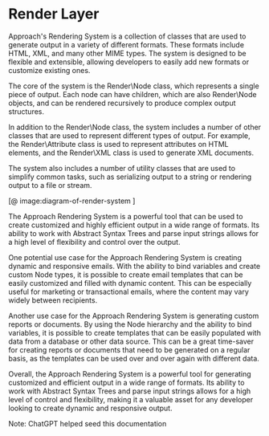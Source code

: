 # Render Layer

Approach's Rendering System is a collection of classes that are used to generate output in a variety of different formats. These formats include HTML, XML, and many other MIME types. The system is designed to be flexible and extensible, allowing developers to easily add new formats or customize existing ones.

The core of the system is the Render\Node class, which represents a single piece of output. Each node can have children, which are also Render\Node objects, and can be rendered recursively to produce complex output structures.

In addition to the Render\Node class, the system includes a number of other classes that are used to represent different types of output. For example, the Render\Attribute class is used to represent attributes on HTML elements, and the Render\XML class is used to generate XML documents.

The system also includes a number of utility classes that are used to simplify common tasks, such as serializing output to a string or rendering output to a file or stream.

[@ image:diagram-of-render-system ]







The Approach Rendering System is a powerful tool that can be used to create customized and highly efficient output in a wide range of formats. Its ability to work with Abstract Syntax Trees and parse input strings allows for a high level of flexibility and control over the output.

One potential use case for the Approach Rendering System is creating dynamic and responsive emails. With the ability to bind variables and create custom Node types, it is possible to create email templates that can be easily customized and filled with dynamic content. This can be especially useful for marketing or transactional emails, where the content may vary widely between recipients.

Another use case for the Approach Rendering System is generating custom reports or documents. By using the Node hierarchy and the ability to bind variables, it is possible to create templates that can be easily populated with data from a database or other data source. This can be a great time-saver for creating reports or documents that need to be generated on a regular basis, as the templates can be used over and over again with different data.

Overall, the Approach Rendering System is a powerful tool for generating customized and efficient output in a wide range of formats. Its ability to work with Abstract Syntax Trees and parse input strings allows for a high level of control and flexibility, making it a valuable asset for any developer looking to create dynamic and responsive output.


Note: ChatGPT helped seed this documentation